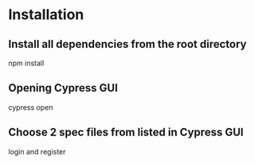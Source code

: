 # Installation

## Install all dependencies from the root directory
npm install

## Opening Cypress GUI
cypress open

## Choose 2 spec files from listed in Cypress GUI
login and register
